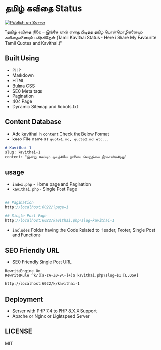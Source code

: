 # தமிழ் கவிதை Status  

[![Publish on Server](https://github.com/mskian/tamil-kavithai-status/actions/workflows/deploy.yml/badge.svg)](https://github.com/mskian/tamil-kavithai-status/actions/workflows/deploy.yml)  

"தமிழ் கவிதை நிலை – இங்கே நான் எனது பிடித்த தமிழ் பொன்மொழிகளையும் கவிதைகளையும் பகிர்கிறேன் (Tamil Kavithai Status - Here i Share My Favourite Tamil Quotes and Kavithai.)"  

## Built Using

- PHP
- Markdown
- HTML
- Bulma CSS
- SEO Meta tags  
- Pagination  
- 404 Page  
- Dynamic Sitemap and Robots.txt  

## Content Database

- Add kavithai in `content` Check the Below Format
- keep File name as `quote1.md, quote2.md etc...`

```md
# Kavithai 1
slug: kavithai-1
content: "இன்று செய்யும் முயற்சியே நாளைய வெற்றியை தீர்மானிக்கிறது"
```

## usage

- `index.php` - Home page and Pagination
- `kavithai.php` - Single Post Page

```php

## Pagination
http://localhost:6022/?page=1

## Single Post Page
http://localhost:6022/kavithai.php?slug=kavithai-1
```

- `includes` Folder having the Code Related to Header, Footer, Single Post and Functions  

## SEO Friendly URL

- SEO Friendly Single Post URL

```htaccess
RewriteEngine On
RewriteRule ^k/([a-zA-Z0-9\-]+)$ kavithai.php?slug=$1 [L,QSA]
```

```md
http://localhost:6022/k/kavithai-1
```

## Deployment

- Server with PHP 7.4 to PHP 8.X.X Support
- Apache or Nginx or Lightspeed Server

## LICENSE  

MIT
